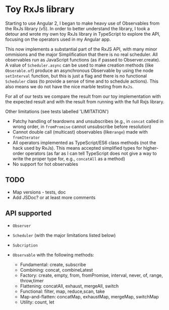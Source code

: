 # Toy RxJs library

Starting to use Angular 2, I began to make heavy use of Observables from
the RxJs library (v5). In order to better understand the library,
I took a detour and wrote my own toy RxJs library in TypeScript to explore the API, focusing
on the operators used in my Angular app.

This now implements a substantial part of the RxJS API, with many minor ommisions
and the major Simplification
that there is no real scheduler. All observables run as JavaScript functions
(as if passed to Observer.create). A value of `Scheduler.async` can be used
to make creation methods (like `Obserable.of`) produce an asynchronous
Observable by using the node `setInterval` function, but this is just
a flag and there is no functional `Scheduler` class (to provide
a sense of time and to schedule actions). This also means we do not
have the nice marble testing from `RxJs`.

For all of our tests we compare the result from our toy implementation with
the expected result and with the result from running with the full Rxjs library.

Other limitations (see tests labelled 'LIMITATION')

* Patchy handling of teardowns and unsubscribes (e.g., in `concat` called in wrong order, in `fromPromise` cannot unsubscribe before resolution)
* Cannot double call (multicast) observables (like`range`) made with `fromIterator`
* All operators implemented as TypeScript/ES6 class methods (not the hack used by RxJs). This means accepted simplified types
for higher-order operators (as far as I can tell TypeScript does not give a way to write the proper type for, e.g., `concatAll` as a method)
* No support for hot observables

## TODO

* Map versions - tests, doc
* Add JSDoc? or at least more comments


## API supported

* `Observer`
* `Scheduler` (with the major limitations listed below)
* `Subcription`
* `Observable` with the following methods:

  + Fundamental: create, subscribe
  + Combining: concat, combineLatest
  + Factory: create, empty, from, fromPromise, interval, never, of, range, throw,timer
  + Flattening: concatAll, exhaust, mergeAll, switch
  + Functional: filter, map, reduce,scan, take
  + Map-and-flatten: concatMap, exhaustMap, mergeMap, switchMap
  + Utility: count, let

